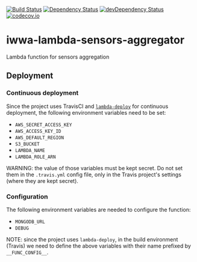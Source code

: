[![Build Status](https://travis-ci.org/innowatio/iwwa-lambda-sensors-aggregator.svg?branch=master)](https://travis-ci.org/innowatio/iwwa-lambda-sensors-aggregator)
[![Dependency Status](https://david-dm.org/innowatio/iwwa-lambda-sensors-aggregator.svg)](https://david-dm.org/innowatio/iwwa-lambda-sensors-aggregator)
[![devDependency Status](https://david-dm.org/innowatio/iwwa-lambda-sensors-aggregator/dev-status.svg)](https://david-dm.org/innowatio/iwwa-lambda-sensors-aggregator#info=devDependencies)
[![codecov.io](https://codecov.io/github/innowatio/iwwa-lambda-sensors-aggregator/coverage.svg?branch=master)](https://codecov.io/github/innowatio/iwwa-lambda-sensors-aggregator?branch=master)

# iwwa-lambda-sensors-aggregator

Lambda function for sensors aggregation


## Deployment

### Continuous deployment

Since the project uses TravisCI and
[`lambda-deploy`](https://github.com/innowatio/lambda-deploy/) for continuous
deployment, the following environment variables need to be set:

- `AWS_SECRET_ACCESS_KEY`
- `AWS_ACCESS_KEY_ID`
- `AWS_DEFAULT_REGION`
- `S3_BUCKET`
- `LAMBDA_NAME`
- `LAMBDA_ROLE_ARN`

WARNING: the value of those variables must be kept secret. Do not set them in
the `.travis.yml` config file, only in the Travis project's settings (where they
are kept secret).

### Configuration

The following environment variables are needed to configure the function:

- `MONGODB_URL`
- `DEBUG`

NOTE: since the project uses `lambda-deploy`, in the build environment (Travis)
we need to define the above variables with their name prefixed by
`__FUNC_CONFIG__`.
